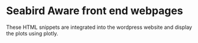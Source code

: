 # Seabird Aware front end webpages

These HTML snippets are integrated into the wordpress website and display the plots using plotly.

